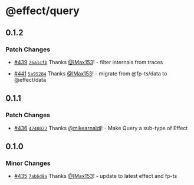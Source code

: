 # @effect/query

## 0.1.2

### Patch Changes

- [#439](https://github.com/Effect-TS/query/pull/439) [`26a1cfb`](https://github.com/Effect-TS/query/commit/26a1cfb0f46b3746ef94836738439be764f24cb2) Thanks [@IMax153](https://github.com/IMax153)! - filter internals from traces

- [#441](https://github.com/Effect-TS/query/pull/441) [`5a95284`](https://github.com/Effect-TS/query/commit/5a95284eccf1053609adced8d69c8805e64556f2) Thanks [@IMax153](https://github.com/IMax153)! - migrate from @fp-ts/data to @effect/data

## 0.1.1

### Patch Changes

- [#436](https://github.com/Effect-TS/query/pull/436) [`4748027`](https://github.com/Effect-TS/query/commit/4748027bf90c00a77d259c6b853e1d66321cf326) Thanks [@mikearnaldi](https://github.com/mikearnaldi)! - Make Query a sub-type of Effect

## 0.1.0

### Minor Changes

- [#435](https://github.com/Effect-TS/query/pull/435) [`7ab6d8a`](https://github.com/Effect-TS/query/commit/7ab6d8ab3f0ef117d161ddc991b2443bb148f253) Thanks [@IMax153](https://github.com/IMax153)! - update to latest effect and fp-ts
